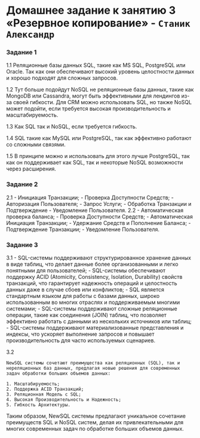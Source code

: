 # Домашнее задание к занятию 3 «Резервное копирование» - `Станик Александр`


### Задание 1

1.1
Реляционные базы данных SQL, такие как MS SQL, PostgreSQL или Oracle. Так как они обеспечивают высокий уровень целостности данных и хорошо подходят для сложных запросов.

1.2
Тут больше подойдут NoSQL не реляционные базы данных, такие как MongoDB или Cassandra, могут быть эффективными для лендингов из-за своей гибкости. Для CRM можно использовать SQL, но также NoSQL может подойти, если требуется высокая производительность и масштабируемость.

1.3
Как SQL так и  NoSQL, если требуется гибкость.

1.4
SQL такие как MySQL или PostgreSQL, так как эффективно работают со сложными связями.

1.5
В принципе можно и использовать для этого лучше PostgreSQL, так как он поддерживает как SQL, так и некоторые NoSQL возможности через расширения.



### Задание 2 

2.1
    - Инициация Транзакции;
    - Проверка Доступности Средств;
    - Авторизация Пользователя;
    - Запрос Услуги;
    - Обработка Транзакции и Подтверждение
    - Уведомление Пользователя.
2.2
    - Автоматическая проверка баланса;
    - Проверка Доступности Средств;
    - Автоматическая Инициация Транзакции;
    - Удержание Средств и Пополнение Баланса;
    - Подтверждение Транзакции;
    - Уведомление Пользователя.

### Задание 3

3.1
    - SQL-системы поддерживают структурированное хранение данных в виде таблиц, что делает данные более организованными и легко понятными для пользователей;
    - SQL-системы обеспечивают поддержку ACID (Atomicity, Consistency, Isolation, Durability) свойств транзакций, что гарантирует надежность операций и целостность данных даже в случае сбоев или конфликтов;
    - SQL является стандартным языком для работы с базами данных, широко использованным во многих отраслях и поддерживаемым многими системами;
    - SQL-системы поддерживают сложные реляционные операции, такие как соединения (JOIN) таблиц, что позволяет эффективно работать с данными из нескольких источников или таблиц;
    - SQL-системы поддерживают материализованные представления и индексы, что ускоряет выполнение запросов и повышает производительность для часто используемых сценариев.

3.2

    NewSQL системы сочетают преимущества как реляционных (SQL), так и нереляционных баз данных, предлагая новые решения для современных задач обработки больших объемов данных:

    1. Масштабируемость;
    2. Поддержка ACID Транзакций;
    3. Реляционная Модель с SQL;
    4. Высокая Производительность и Надежность;
    5. Гибкость Архитектуры.
   Таким образом, NewSQL системы предлагают уникальное сочетание преимуществ SQL и NoSQL систем, делая их привлекательными для многих современных задач по обработке больших объемов данных.
   
